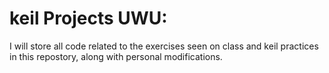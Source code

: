 # keil Projects UWU:
I will store all code related to the exercises seen on class and keil practices in this repostory, along with personal modifications.
